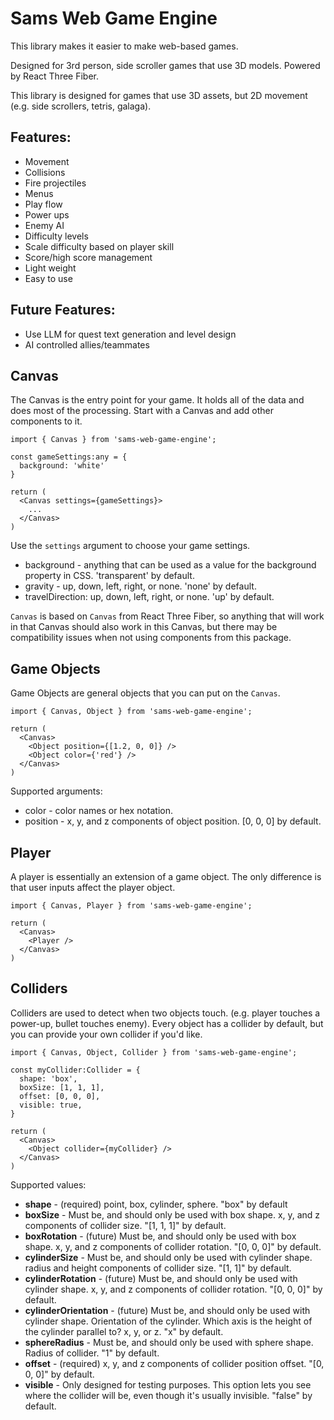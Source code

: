# Sams Web Game Engine
This library makes it easier to make web-based games.

Designed for 3rd person, side scroller games that use 3D models.
Powered by React Three Fiber.

This library is designed for games that use 3D assets, but 2D movement
(e.g. side scrollers, tetris, galaga).


## Features:
* Movement
* Collisions
* Fire projectiles
* Menus
* Play flow
* Power ups
* Enemy AI
* Difficulty levels
* Scale difficulty based on player skill
* Score/high score management
* Light weight
* Easy to use

## Future Features:
* Use LLM for quest text generation and level design
* AI controlled allies/teammates


## Canvas
The Canvas is the entry point for your game.
It holds all of the data and does most of the processing.
Start with a Canvas and add other components to it.

```tsx
import { Canvas } from 'sams-web-game-engine';

const gameSettings:any = {
  background: 'white'
}

return (
  <Canvas settings={gameSettings}>
    ...
  </Canvas>
)
```

Use the `settings` argument to choose your game settings.
 * background - anything that can be used as a value for the background property in CSS. 'transparent' by default.
 * gravity - up, down, left, right, or none. 'none' by default.
 * travelDirection: up, down, left, right, or none. 'up' by default.

`Canvas` is based on `Canvas` from React Three Fiber, so anything that will work in that Canvas should also work in this Canvas, but there may be compatibility issues when not using components from this package.  


## Game Objects
Game Objects are general objects that you can put on the `Canvas`.


```tsx
import { Canvas, Object } from 'sams-web-game-engine';

return (
  <Canvas>
    <Object position={[1.2, 0, 0]} />
    <Object color={'red'} />
  </Canvas>
)
```

Supported arguments:
 * color - color names or hex notation.
 * position - x, y, and z components of object position. [0, 0, 0] by default.


## Player
A player is essentially an extension of a game object. The only difference is that user inputs affect the player object.

```tsx
import { Canvas, Player } from 'sams-web-game-engine';

return (
  <Canvas>
    <Player />
  </Canvas>
)
```


## Colliders
Colliders are used to detect when two objects touch.
(e.g. player touches a power-up, bullet touches enemy). Every object has a collider by default, but you can provide your own collider if you'd like.

``` tsx
import { Canvas, Object, Collider } from 'sams-web-game-engine';

const myCollider:Collider = {
  shape: 'box',
  boxSize: [1, 1, 1],
  offset: [0, 0, 0],
  visible: true,
}

return (
  <Canvas>
    <Object collider={myCollider} />
  </Canvas>
)

```


Supported values:
 * **shape** - (required) point, box, cylinder, sphere. "box" by default
 * **boxSize** - Must be, and should only be used with box shape. x, y, and z components of collider size. "[1, 1, 1]" by default.
 * **boxRotation** - (future) Must be, and should only be used with box shape. x, y, and z components of collider rotation. "[0, 0, 0]" by default.
 * **cylinderSize** - Must be, and should only be used with cylinder shape. radius and height components of collider size. "[1, 1]" by default.
 * **cylinderRotation** - (future) Must be, and should only be used with cylinder shape. x, y, and z components of collider rotation. "[0, 0, 0]" by default.
 * **cylinderOrientation** - (future) Must be, and should only be used with cylinder shape. Orientation of the cylinder. Which axis is the height of the cylinder parallel to? x, y, or z. "x" by default.
 * **sphereRadius** - Must be, and should only be used with sphere shape. Radius of collider. "1" by default.
 * **offset** - (required) x, y, and z components of collider position offset. "[0, 0, 0]" by default.
 * **visible** - Only designed for testing purposes. This option lets you see where the collider will be, even though it's usually invisible. "false" by default.
